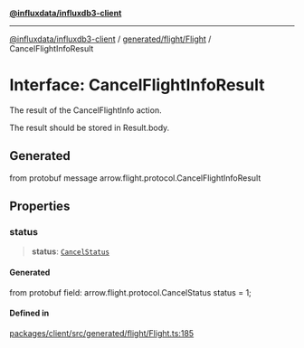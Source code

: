 [**@influxdata/influxdb3-client**](../../../../index.md)

***

[@influxdata/influxdb3-client](../../../../modules.md) / [generated/flight/Flight](../index.md) / CancelFlightInfoResult

# Interface: CancelFlightInfoResult

The result of the CancelFlightInfo action.

The result should be stored in Result.body.

## Generated

from protobuf message arrow.flight.protocol.CancelFlightInfoResult

## Properties

### status

> **status**: [`CancelStatus`](../enumerations/CancelStatus.md)

#### Generated

from protobuf field: arrow.flight.protocol.CancelStatus status = 1;

#### Defined in

[packages/client/src/generated/flight/Flight.ts:185](https://github.com/InfluxCommunity/influxdb3-js/blob/6328be2232de5032f7226e569b6b0154d8900f73/packages/client/src/generated/flight/Flight.ts#L185)
